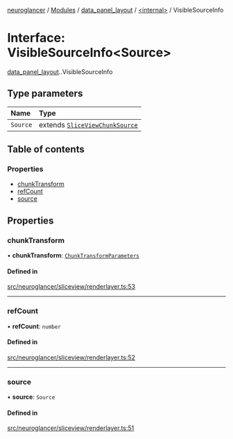 [neuroglancer](../README.md) / [Modules](../modules.md) / [data\_panel\_layout](../modules/data_panel_layout.md) / [<internal\>](../modules/data_panel_layout._internal_.md) / VisibleSourceInfo

# Interface: VisibleSourceInfo<Source\>

[data_panel_layout](../modules/data_panel_layout.md).[<internal>](../modules/data_panel_layout._internal_.md).VisibleSourceInfo

## Type parameters

| Name | Type |
| :------ | :------ |
| `Source` | extends [`SliceViewChunkSource`](../classes/data_panel_layout._internal_.SliceViewChunkSource.md) |

## Table of contents

### Properties

- [chunkTransform](data_panel_layout._internal_.VisibleSourceInfo.md#chunktransform)
- [refCount](data_panel_layout._internal_.VisibleSourceInfo.md#refcount)
- [source](data_panel_layout._internal_.VisibleSourceInfo.md#source)

## Properties

### chunkTransform

• **chunkTransform**: [`ChunkTransformParameters`](render_coordinate_transform.ChunkTransformParameters.md)

#### Defined in

[src/neuroglancer/sliceview/renderlayer.ts:53](https://github.com/ActiveBrainAtlas2/neuroglancer/blob/540617bc/src/neuroglancer/sliceview/renderlayer.ts#L53)

___

### refCount

• **refCount**: `number`

#### Defined in

[src/neuroglancer/sliceview/renderlayer.ts:52](https://github.com/ActiveBrainAtlas2/neuroglancer/blob/540617bc/src/neuroglancer/sliceview/renderlayer.ts#L52)

___

### source

• **source**: `Source`

#### Defined in

[src/neuroglancer/sliceview/renderlayer.ts:51](https://github.com/ActiveBrainAtlas2/neuroglancer/blob/540617bc/src/neuroglancer/sliceview/renderlayer.ts#L51)
